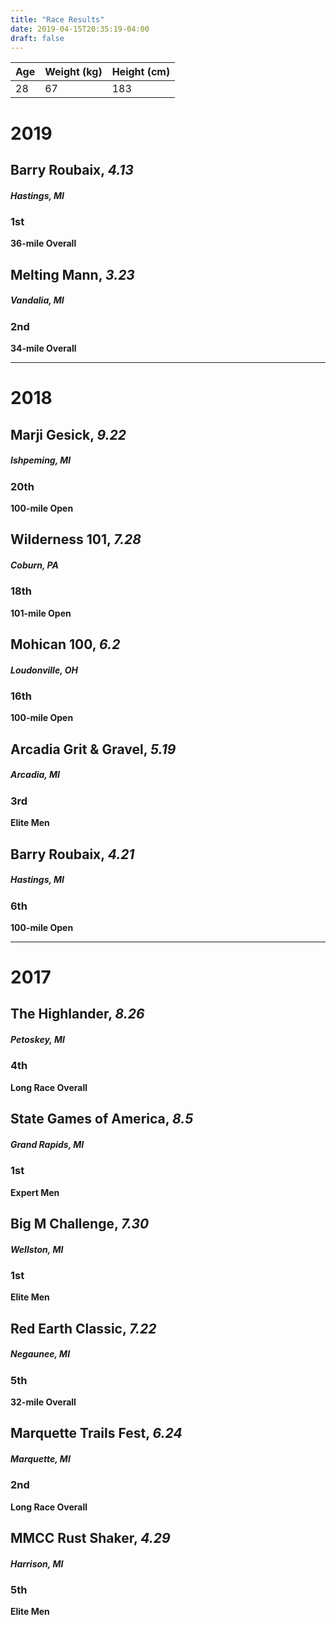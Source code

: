 ```yaml
---
title: "Race Results"
date: 2019-04-15T20:35:19-04:00
draft: false
---
```


Age | Weight (kg) | Height (cm)
--- | --- | ---
28 | 67 | 183 

# 2019
## Barry Roubaix, *4.13*
##### Hastings, MI
### 1st
**36-mile Overall**

## Melting Mann, *3.23*
##### Vandalia, MI
### 2nd
**34-mile Overall**

---

# 2018
## Marji Gesick, *9.22*
##### Ishpeming, MI
### 20th
**100-mile Open**

## Wilderness 101, *7.28*
##### Coburn, PA
### 18th
**101-mile Open**

## Mohican 100, *6.2*
##### Loudonville, OH
### 16th
**100-mile Open**

## Arcadia Grit & Gravel, *5.19*
##### Arcadia, MI
### 3rd
**Elite Men**

## Barry Roubaix, *4.21*
##### Hastings, MI
### 6th
**100-mile Open**

---

# 2017
## The Highlander, *8.26*
##### Petoskey, MI
### 4th
**Long Race Overall**

## State Games of America, *8.5*
##### Grand Rapids, MI
### 1st
**Expert Men**

## Big M Challenge, *7.30*
##### Wellston, MI
### 1st
**Elite Men**

## Red Earth Classic, *7.22*
##### Negaunee, MI
### 5th
**32-mile Overall**

## Marquette Trails Fest, *6.24*
##### Marquette, MI
### 2nd
**Long Race Overall**

## MMCC Rust Shaker, *4.29*
##### Harrison, MI
### 5th
**Elite Men**
